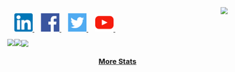 <a href="https://stackoverflow.com/users/1544937/jacob-philpott?tab=profile">
    <picture>
        <source media="(prefers-color-scheme: dark)" srcset="https://github-readme-stats.vercel.app/api/top-langs/?username=jgphilpott&hide_title=true&langs_count=10&exclude_repo=babel&hide=G-code&hide_border=true&theme=dark&bg_color=0e1116&title_color=ffffff&text_color=ffffff">
        <img align="right" src="https://github-readme-stats.vercel.app/api/top-langs/?username=jgphilpott&hide_title=true&langs_count=10&exclude_repo=babel&hide=G-code&hide_border=true">
    </picture>
</a>

&nbsp;&nbsp;&nbsp;
<a href="https://www.linkedin.com/in/jgphilpott">
    <picture>
        <source media="(prefers-color-scheme: dark)" srcset="https://github.com/jgphilpott/jgphilpott/blob/main/imgs/dark/linkedin.png">
        <img src="https://github.com/jgphilpott/jgphilpott/blob/main/imgs/light/linkedin.png" width="42" height="42">
    </picture>
</a>
&nbsp;&nbsp;&nbsp;
<a href="https://www.facebook.com/jgphilpott">
    <picture>
        <source media="(prefers-color-scheme: dark)" srcset="https://github.com/jgphilpott/jgphilpott/blob/main/imgs/dark/facebook.png">
        <img src="https://github.com/jgphilpott/jgphilpott/blob/main/imgs/light/facebook.png" width="42" height="42">
    </picture>
</a>
&nbsp;&nbsp;&nbsp;
<a href="https://twitter.com/__jgphilpott__">
    <picture>
        <source media="(prefers-color-scheme: dark)" srcset="https://github.com/jgphilpott/jgphilpott/blob/main/imgs/dark/twitter.png">
        <img src="https://github.com/jgphilpott/jgphilpott/blob/main/imgs/light/twitter.png" width="42" height="42">
    </picture>
</a>
&nbsp;&nbsp;&nbsp;
<a href="https://www.youtube.com/channel/UCwU-tFbVQ_ngKaacRzwQd8A">
    <picture>
        <source media="(prefers-color-scheme: dark)" srcset="https://github.com/jgphilpott/jgphilpott/blob/main/imgs/dark/youtube.png">
        <img src="https://github.com/jgphilpott/jgphilpott/blob/main/imgs/light/youtube.png" width="42" height="42">
    </picture>
</a>
&nbsp;&nbsp;&nbsp;

<a href="https://github.com/jgphilpott/github-readme-stats">
    <picture>
        <source media="(prefers-color-scheme: dark)" srcset="https://github-readme-stats.vercel.app/api?username=jgphilpott&hide_title=true&include_all_commits=true&count_private=true&show_icons=true&hide_border=true&theme=dark&bg_color=0e1116&title_color=ffffff&text_color=ffffff&icon_color=1f6feb">
        <img align="left" src="https://github-readme-stats.vercel.app/api?username=jgphilpott&hide_title=true&include_all_commits=true&count_private=true&show_icons=true&hide_border=true">
    </picture>
</a>

<a href="https://github.com/jgphilpott/github-readme-streak-stats">
    <picture>
        <source media="(prefers-color-scheme: dark)" srcset="https://github-readme-streak-stats.herokuapp.com/?user=jgphilpott&hide_border=true&theme=dark&background=0e1116">
        <img align="left" src="https://github-readme-streak-stats.herokuapp.com/?user=jgphilpott&hide_border=true">
    </picture>
</a>

<a href="https://github.com/jgphilpott/github-readme-activity-graph">
    <picture>
        <source media="(prefers-color-scheme: dark)" srcset="https://github-readme-activity-graph.vercel.app/graph?username=jgphilpott&theme=github-dark&area=true&hide_border=true&custom_title=Past%20Months%20Activity&color=ffffff&bg_color=0e1116">
        <img align="center" src="https://github-readme-activity-graph.vercel.app/graph?username=jgphilpott&theme=github-light&area=true&hide_border=true&custom_title=Past%20Months%20Activity">
    </picture>
</a>

<h3 align="center">
    <a href="https://github.com/jgphilpott/jgphilpott/blob/main/stats/README.md">
        More Stats
    </a>
</h3>